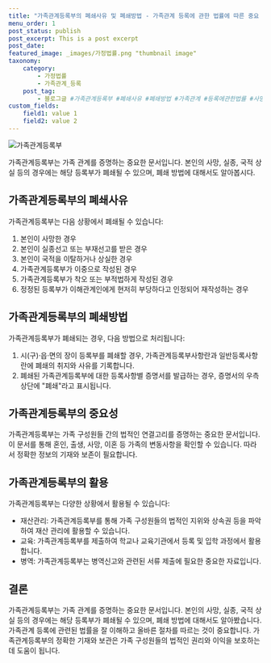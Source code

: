 ```yaml
---
title: "가족관계등록부의 폐쇄사유 및 폐쇄방법 - 가족관계 등록에 관한 법률에 따른 중요 사항"
menu_order: 1
post_status: publish
post_excerpt: This is a post excerpt
post_date: 
featured_image: _images/가정법률.png "thumbnail image"
taxonomy:
    category:
        - 가정법률
        - 가족관계_등록
    post_tag:
        - 블로그글 #가족관계등록부 #폐쇄사유 #폐쇄방법 #가족관계 #등록에관한법률 #사망 #실종 #국적상실 #이중작성 #착오작성 #부적법작성 #정정등록부 #재작성 #증명서 #법률
custom_fields:
    field1: value 1
    field2: value 2
---
```


![가족관계등록부](image-link)

가족관계등록부는 가족 관계를 증명하는 중요한 문서입니다. 본인의 사망, 실종, 국적 상실 등의 경우에는 해당 등록부가 폐쇄될 수 있으며, 폐쇄 방법에 대해서도 알아봅시다.

## 가족관계등록부의 폐쇄사유

가족관계등록부는 다음 상황에서 폐쇄될 수 있습니다:

1. 본인이 사망한 경우
2. 본인이 실종선고 또는 부재선고를 받은 경우
3. 본인이 국적을 이탈하거나 상실한 경우
4. 가족관계등록부가 이중으로 작성된 경우
5. 가족관계등록부가 착오 또는 부적법하게 작성된 경우
6. 정정된 등록부가 이해관계인에게 현저히 부당하다고 인정되어 재작성하는 경우

## 가족관계등록부의 폐쇄방법

가족관계등록부가 폐쇄되는 경우, 다음 방법으로 처리됩니다:

1. 시(구)·읍·면의 장이 등록부를 폐쇄할 경우, 가족관계등록부사항란과 일반등록사항란에 폐쇄의 취지와 사유를 기록합니다.
2. 폐쇄된 가족관계등록부에 대한 등록사항별 증명서를 발급하는 경우, 증명서의 우측상단에 "폐쇄"라고 표시됩니다.

## 가족관계등록부의 중요성

가족관계등록부는 가족 구성원들 간의 법적인 연결고리를 증명하는 중요한 문서입니다. 이 문서를 통해 혼인, 출생, 사망, 이혼 등 가족의 변동사항을 확인할 수 있습니다. 따라서 정확한 정보의 기재와 보존이 필요합니다.

## 가족관계등록부의 활용

가족관계등록부는 다양한 상황에서 활용될 수 있습니다:

- 재산관리: 가족관계등록부를 통해 가족 구성원들의 법적인 지위와 상속권 등을 파악하여 재산 관리에 활용할 수 있습니다.
- 교육: 가족관계등록부를 제출하여 학교나 교육기관에서 등록 및 입학 과정에서 활용합니다.
- 병역: 가족관계등록부는 병역신고와 관련된 서류 제출에 필요한 중요한 자료입니다.

## 결론

가족관계등록부는 가족 관계를 증명하는 중요한 문서입니다. 본인의 사망, 실종, 국적 상실 등의 경우에는 해당 등록부가 폐쇄될 수 있으며, 폐쇄 방법에 대해서도 알아봤습니다. 가족관계 등록에 관련된 법률을 잘 이해하고 올바른 절차를 따르는 것이 중요합니다. 가족관계등록부의 정확한 기재와 보관은 가족 구성원들의 법적인 권리와 이익을 보호하는 데 도움이 됩니다.
